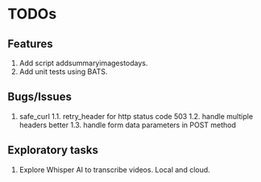 # TODOs

## Features

1. Add script addsummaryimagestodays.
1. Add unit tests using BATS.

## Bugs/Issues

1. safe_curl
   1.1. retry_header for http status code 503
   1.2. handle multiple headers better
   1.3. handle form data parameters in POST method

## Exploratory tasks

1. Explore Whisper AI to transcribe videos. Local and cloud.
